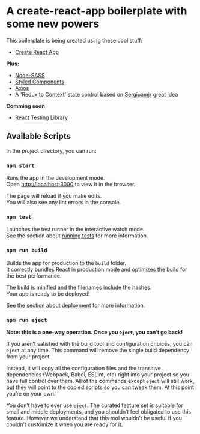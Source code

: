 # A create-react-app boilerplate with some new powers

This boilerplate is being created using these cool stuff: 

- [Create React App](https://github.com/facebook/create-react-app) 

**Plus:** 
- [Node-SASS](https://create-react-app.dev/docs/adding-a-sass-stylesheet#docsNav)
- [Styled Components](https://www.styled-components.com/)
- [Axios](https://github.com/axios/axios)
- A 'Redux to Context' state control based on [Sergioamjr](https://github.com/Sergioamjr/redux-to-context-usereducer) great idea

**Comming soon**
- [React Testing Library](https://testing-library.com/docs/react-testing-library/intro)


## Available Scripts

In the project directory, you can run:

### `npm start`

Runs the app in the development mode.<br>
Open [http://localhost:3000](http://localhost:3000) to view it in the browser.

The page will reload if you make edits.<br>
You will also see any lint errors in the console.

### `npm test`

Launches the test runner in the interactive watch mode.<br>
See the section about [running tests](https://facebook.github.io/create-react-app/docs/running-tests) for more information.

### `npm run build`

Builds the app for production to the `build` folder.<br>
It correctly bundles React in production mode and optimizes the build for the best performance.

The build is minified and the filenames include the hashes.<br>
Your app is ready to be deployed!

See the section about [deployment](https://facebook.github.io/create-react-app/docs/deployment) for more information.

### `npm run eject`

**Note: this is a one-way operation. Once you `eject`, you can’t go back!**

If you aren’t satisfied with the build tool and configuration choices, you can `eject` at any time. This command will remove the single build dependency from your project.

Instead, it will copy all the configuration files and the transitive dependencies (Webpack, Babel, ESLint, etc) right into your project so you have full control over them. All of the commands except `eject` will still work, but they will point to the copied scripts so you can tweak them. At this point you’re on your own.

You don’t have to ever use `eject`. The curated feature set is suitable for small and middle deployments, and you shouldn’t feel obligated to use this feature. However we understand that this tool wouldn’t be useful if you couldn’t customize it when you are ready for it.

